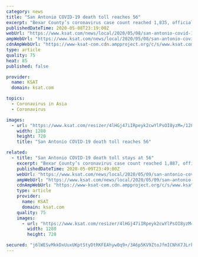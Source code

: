 ```yaml
---
category: news
title: "San Antonio COVID-19 death toll reaches 56"
excerpt: "Bexar County’s coronavirus case count reached 1,835, officials said during their daily briefing. Of the new cases, 24 cases come from the community and two come from the Bexar County Jail."
publishedDateTime: 2020-05-08T23:19:00Z
webUrl: "https://www.ksat.com/news/local/2020/05/08/san-antonio-covid-19-death-toll-reaches-56/"
ampWebUrl: "https://www.ksat.com/news/local/2020/05/08/san-antonio-covid-19-death-toll-reaches-56/?outputType=amp"
cdnAmpWebUrl: "https://www-ksat-com.cdn.ampproject.org/c/s/www.ksat.com/news/local/2020/05/08/san-antonio-covid-19-death-toll-reaches-56/?outputType=amp"
type: article
quality: 75
heat: 85
published: false

provider:
  name: KSAT
  domain: ksat.com

topics:
  - Coronavirus in Asia
  - Coronavirus

images:
  - url: "https://www.ksat.com/resizer/4lHGj47iIRpeyk2cwYlPsOI8yzM=/1280x720/smart/arc-anglerfish-arc2-prod-gmg.s3.amazonaws.com/public/PMVZV2JKDREQJPOD5B3BWT43GA.jpg"
    width: 1280
    height: 720
    title: "San Antonio COVID-19 death toll reaches 56"

related:
  - title: "San Antonio COVID-19 death toll stays at 56"
    excerpt: "Bexar County’s coronavirus case count reached 1,887, officials said during their daily briefing. Of the 22 new cases, 15 cases come from the community and seven come from the Bexar County Jail."
    publishedDateTime: 2020-05-09T23:49:00Z
    webUrl: "https://www.ksat.com/news/local/2020/05/09/san-antonio-covid-19-death-toll-stays-at-56/"
    ampWebUrl: "https://www.ksat.com/news/local/2020/05/09/san-antonio-covid-19-death-toll-stays-at-56/?outputType=amp"
    cdnAmpWebUrl: "https://www-ksat-com.cdn.ampproject.org/c/s/www.ksat.com/news/local/2020/05/09/san-antonio-covid-19-death-toll-stays-at-56/?outputType=amp"
    type: article
    provider:
      name: KSAT
      domain: ksat.com
    quality: 75
    images:
      - url: "https://www.ksat.com/resizer/4lHGj47iIRpeyk2cwYlPsOI8yzM=/1280x720/smart/arc-anglerfish-arc2-prod-gmg.s3.amazonaws.com/public/PMVZV2JKDREQJPOD5B3BWT43GA.jpg"
        width: 1280
        height: 720

secured: "j6lWESvMkkDxUuxUKptStyDtRKFEAhyw0q9+/3A6p5KV9ZtoJfmICNhX7JLrkYkTWBC70GAWno5tjZ7jDQarwFHs2iD5t3V/srTSlH7QkCouJdOCZMssdZe2CPxJChk1F3WPEGkWT8Zh0RmWgnkWL7Oz74JZcM76ZyyIuHvvM3QZBOa+dwaPtFxBX1YYV4jp8TF97UlS6W7ERHkufnwzDcti9SHHddI7Pp6UwV2xmfSpMXHHUBwiHsufTl+KwD44gVF/G5LHNJzGQi8Wc9LHH/Au8JVUUu5frIqwdItg4ZylqWCoi+o8acMrpBJhXG8o;0pqCAbMmDcrwqrT3LRDEsw=="
---
```


